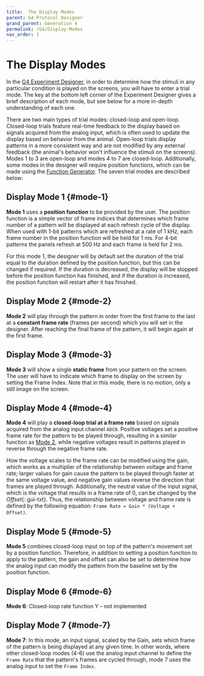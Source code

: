 ```yaml
---
title:  The Display Modes
parent: G4 Protocol Designer
grand_parent: Generation 4
permalink: /G4/Display-Modes
nav_order: 1
---
```


# The Display Modes

In the [G4 Experiment Designer](protocol-designer.md), in order to determine how the stimuli in any particular condition is played on the screens, you will have to enter a trial mode. The key at the bottom left corner of the Experiment Designer gives a brief description of each mode, but see below for a more in-depth understanding of each one.

There are two main types of trial modes: closed-loop and open-loop. Closed-loop trials feature real-time feedback to the display based on signals acquired from the analog input, which is often used to update the display based on behavior from the animal. Open-loop trials display patterns in a more consistent way and are not modified by any external feedback (the animal's behavior won’t influence the stimuli on the screens). Modes 1 to 3 are open-loop and modes 4 to 7 are closed-loop. Additionally, some modes in the designer will require position functions, which can be made using the [Function Generator](function-generator.md). The seven trial modes are described below:

## Display Mode 1 {#mode-1}

__Mode 1__ uses a __position function__ to be provided by the user. The position function is a simple vector of frame indices that determines which frame number of a pattern will be displayed at each refresh cycle of the display. When used with 1-bit patterns which are refreshed at a rate of 1 kHz, each frame number in the position function will be held for 1 ms. For 4-bit patterns the panels refresh at 500 Hz and each frame is held for 2 ms.

For this mode 1, the designer will by default set the duration of the trial equal to the duration defined by the position function, but this can be changed if required. If the duration is decreased, the display will be stopped before the position function has finished, and if the duration is increased, the position function will restart after it has finished.

## Display Mode 2 {#mode-2}

__Mode 2__ will play through the pattern in order from the first frame to the last at a __constant frame rate__ (frames per second) which you will set in the designer. After reaching the final frame of the pattern, it will begin again at the first frame.

## Display Mode 3 {#mode-3}

__Mode 3__ will show a single __static frame__ from your pattern on the screen. The user will have to indicate which frame to display on the screen by setting the Frame Index. Note that in this mode, there is no motion, only a still image on the screen.

## Display Mode 4 {#mode-4}

__Mode 4__ will play a __closed-loop trial at a frame rate__ based on signals acquired from the analog input channel `ADC0`. Positive voltages set a positive frame rate for the pattern to be played through, resulting in a similar function as [Mode 2](#mode-2), while negative voltages result in patterns played in reverse through the negative frame rate.

How the voltage scales to the frame rate can be modified using the gain, which works as a multiplier of the relationship between voltage and frame rate; larger values for gain cause the pattern to be played through faster at the same voltage value, and negative gain values reverse the direction that frames are played through. Additionally, the neutral value of the input signal, which is the voltage that results in a frame rate of 0, can be changed by the _Offset_{:.gui-txt}. Thus, the relationship between voltage and frame rate is defined by the following equation: `Frame Rate = Gain * (Voltage + Offset)`.

## Display Mode 5 {#mode-5}

__Mode 5__ combines closed-loop input on top of the pattern's movement set by a position function. Therefore, in addition to setting a position function to apply to the pattern, the gain and offset can also be set to determine how the analog input can modify the pattern from the baseline set by the position function.

## Display Mode 6 {#mode-6}

__Mode 6__: Closed-loop rate function Y – not implemented

## Display Mode 7 {#mode-7}

__Mode 7__: In this mode, an input signal, scaled by the Gain, sets which frame of the pattern is being displayed at any given time. In other words, where other closed-loop modes (4-6) use the analog input channel to define the `Frame Rate` that the pattern's frames are cycled through, mode 7 uses the analog input to set the `Frame Index`.
